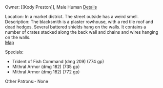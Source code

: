 Owner: [[Kody Preston]], Male Human [Details](https://www.kassoon.com/?page=dnd&subpage=npc-generator&reqRace=2&reqOccupation=Blacksmith&useSeed=on&seed=267510)

Location: In a market district. The street outside has a weird smell.  
Description: The blacksmith is a plaster rowhouse, with a red tile roof and dead hedges. Several battered shields hang on the walls. It contains a number of crates stacked along the back wall and chains and wires hanging on the walls.  
[Map](https://www.kassoon.com/dnd/house-map-generator/4-8-100-100-421186-267510-2-Blacksmith/)

Specials:
-   Trident of Fish Command (dmg 209) (774 gp)
-   Mithral Armor (dmg 182) (735 gp)
-   Mithral Armor (dmg 182) (772 gp)

  

Other Patrons:-   None